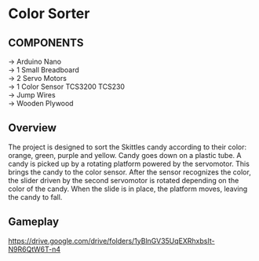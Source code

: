 # Color Sorter

## COMPONENTS

→ Arduino Nano </br>
→ 1 Small Breadboard </br>
→ 2 Servo Motors </br>
→ 1 Color Sensor TCS3200 TCS230 </br>
→ Jump Wires </br>
→ Wooden Plywood </br>

## Overview

The project is designed to sort the Skittles candy according to their color: orange, green, purple and yellow.
Candy goes down on a plastic tube. A candy is picked up by a rotating platform powered by the servomotor. This brings the candy to the color sensor. After the sensor recognizes the color, the slider driven by the second servomotor is rotated depending on the color of the candy. When the slide is in place, the platform moves, leaving the candy to fall.

## Gameplay

https://drive.google.com/drive/folders/1yBlnGV35UqEXRhxbsIt-N9R6QtW6T-n4
